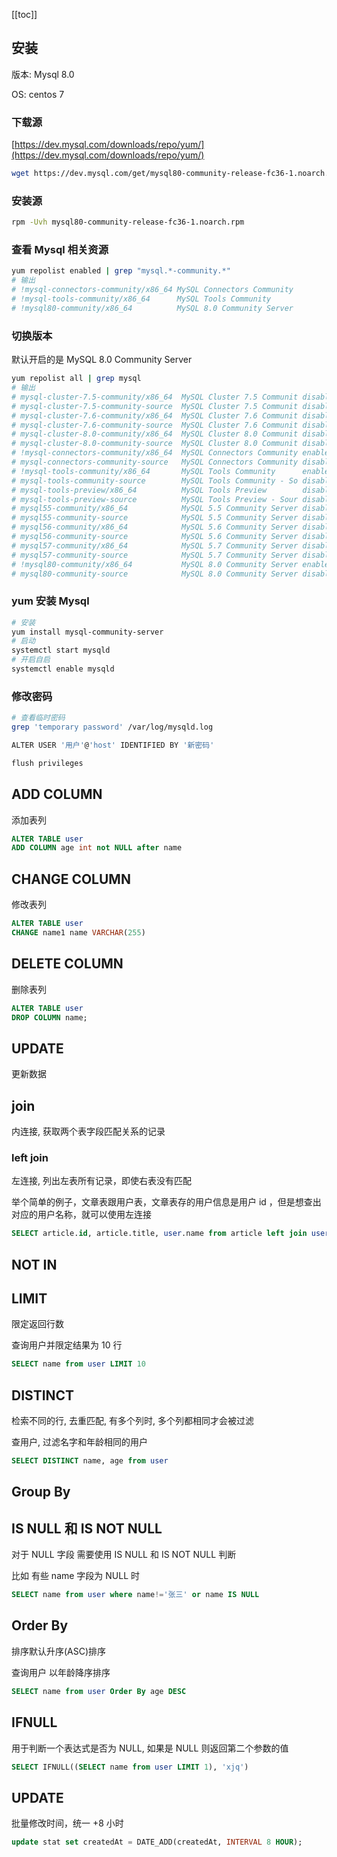 [[toc]]

## 安装

版本: Mysql 8.0

OS: centos 7

### 下载源

[https://dev.mysql.com/downloads/repo/yum/](https://dev.mysql.com/downloads/repo/yum/)

```sh
wget https://dev.mysql.com/get/mysql80-community-release-fc36-1.noarch.rpm
```

### 安装源

```sh
rpm -Uvh mysql80-community-release-fc36-1.noarch.rpm
```

### 查看 Mysql 相关资源

```sh
yum repolist enabled | grep "mysql.*-community.*"
# 输出
# !mysql-connectors-community/x86_64 MySQL Connectors Community                206
# !mysql-tools-community/x86_64      MySQL Tools Community                      94
# !mysql80-community/x86_64          MySQL 8.0 Community Server                367
```

### 切换版本

默认开启的是 MySQL 8.0 Community Server

```sh
yum repolist all | grep mysql
# 输出
# mysql-cluster-7.5-community/x86_64  MySQL Cluster 7.5 Communit disabled
# mysql-cluster-7.5-community-source  MySQL Cluster 7.5 Communit disabled
# mysql-cluster-7.6-community/x86_64  MySQL Cluster 7.6 Communit disabled
# mysql-cluster-7.6-community-source  MySQL Cluster 7.6 Communit disabled
# mysql-cluster-8.0-community/x86_64  MySQL Cluster 8.0 Communit disabled
# mysql-cluster-8.0-community-source  MySQL Cluster 8.0 Communit disabled
# !mysql-connectors-community/x86_64  MySQL Connectors Community enabled:      206
# mysql-connectors-community-source   MySQL Connectors Community disabled
# !mysql-tools-community/x86_64       MySQL Tools Community      enabled:       94
# mysql-tools-community-source        MySQL Tools Community - So disabled
# mysql-tools-preview/x86_64          MySQL Tools Preview        disabled
# mysql-tools-preview-source          MySQL Tools Preview - Sour disabled
# mysql55-community/x86_64            MySQL 5.5 Community Server disabled
# mysql55-community-source            MySQL 5.5 Community Server disabled
# mysql56-community/x86_64            MySQL 5.6 Community Server disabled
# mysql56-community-source            MySQL 5.6 Community Server disabled
# mysql57-community/x86_64            MySQL 5.7 Community Server disabled
# mysql57-community-source            MySQL 5.7 Community Server disabled
# !mysql80-community/x86_64           MySQL 8.0 Community Server enabled:      367
# mysql80-community-source            MySQL 8.0 Community Server disabled
```

### yum 安装 Mysql

```sh
# 安装
yum install mysql-community-server
# 启动
systemctl start mysqld
# 开启自启
systemctl enable mysqld
```

### 修改密码

```sh
# 查看临时密码
grep 'temporary password' /var/log/mysqld.log

ALTER USER '用户'@'host' IDENTIFIED BY '新密码'

flush privileges
```

## ADD COLUMN

添加表列

```sql
ALTER TABLE user
ADD COLUMN age int not NULL after name
```

## CHANGE COLUMN

修改表列

```sql
ALTER TABLE user
CHANGE name1 name VARCHAR(255)
```

## DELETE COLUMN

删除表列

```sql
ALTER TABLE user
DROP COLUMN name;
```

## UPDATE

更新数据

## join

内连接, 获取两个表字段匹配关系的记录

### left join

左连接, 列出左表所有记录，即使右表没有匹配

举个简单的例子，文章表跟用户表，文章表存的用户信息是用户 id ，但是想查出对应的用户名称，就可以使用左连接

```sql
SELECT article.id, article.title, user.name from article left join user on article.user_id = user.id
```

## NOT IN

## LIMIT

限定返回行数

查询用户并限定结果为 10 行

```sql
SELECT name from user LIMIT 10
```

## DISTINCT

检索不同的行, 去重匹配, 有多个列时, 多个列都相同才会被过滤

查用户, 过滤名字和年龄相同的用户

```sql
SELECT DISTINCT name, age from user
```

## Group By

## IS NULL 和 IS NOT NULL

对于 NULL 字段 需要使用 IS NULL 和 IS NOT NULL 判断

比如 有些 name 字段为 NULL 时

```sql
SELECT name from user where name!='张三' or name IS NULL
```

## Order By

排序默认升序(ASC)排序

查询用户 以年龄降序排序

```sql
SELECT name from user Order By age DESC
```

## IFNULL

用于判断一个表达式是否为 NULL, 如果是 NULL 则返回第二个参数的值

```sql
SELECT IFNULL((SELECT name from user LIMIT 1), 'xjq')
```

## UPDATE

批量修改时间，统一 +8 小时

```sql
update stat set createdAt = DATE_ADD(createdAt, INTERVAL 8 HOUR);
```
